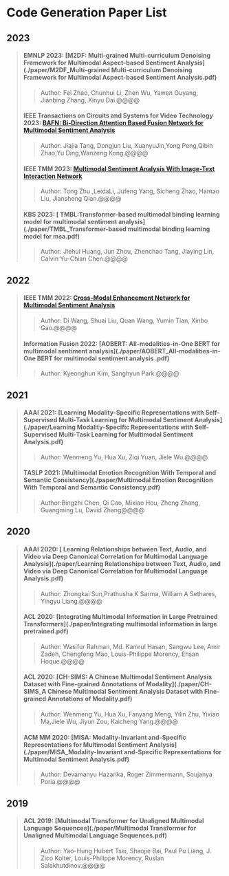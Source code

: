 # Code Generation Paper List



## 2023

>#### EMNLP 2023: [M2DF: Multi-grained Multi-curriculum Denoising Framework for Multimodal Aspect-based Sentiment Analysis](./paper/M2DF_Multi-grained Multi-curriculum Denoising Framework for Multimodal Aspect-based Sentiment Analysis.pdf)
>
>> Author:  Fei Zhao, Chunhui Li, Zhen Wu, Yawen Ouyang, Jianbing Zhang, Xinyu Dai.@@@@
>
>#### IEEE  Transactions on Circuits and Systems for Video Technology 2023: [BAFN: Bi-Direction Attention Based Fusion Network for Multimodal Sentiment Analysis](./paper/BAFN_Bi-Direction_Attention_Based_Fusion_Network_for_Multimodal_Sentiment_Analysis.pdf)
>
>> Author:  Jiajia Tang, Dongjun Liu, XuanyuJin,Yong Peng,Qibin Zhao,Yu Ding,Wanzeng Kong.@@@@
>
>#### IEEE TMM 2023: [ Multimodal Sentiment Analysis With Image-Text Interaction Network](./paper/Multimodal_Sentiment_Analysis_With_Image-Text_Interaction_Network.pdf)
>
>> Author: Tong Zhu ,LeidaLi, Jufeng Yang, Sicheng Zhao, Hantao Liu, Jiansheng Qian.@@@@
>
>#### KBS 2023: [  TMBL:Transformer-based multimodal binding learning model for multimodal sentiment analysis](./paper/TMBL_Transformer-based multimodal binding learning model for msa.pdf)
>
>> Author:  Jiehui Huang, Jun Zhou, Zhenchao Tang, Jiaying Lin, Calvin Yu-Chian Chen.@@@@



## 2022

>#### IEEE TMM 2022: [ Cross-Modal Enhancement Network for Multimodal Sentiment Analysis](./paper/Cross-Modal_Enhancement_Network_for_Multimodal_Sentiment_Analysis.pdf)
>
>> Author:  Di Wang, Shuai Liu, Quan Wang, Yumin Tian, Xinbo Gao.@@@@
>
>#### Information Fusion 2022: [AOBERT: All-modalities-in-One BERT for multimodal sentiment analysis](./paper/AOBERT_All-modalities-in-One BERT for multimodal sentiment analysis .pdf)
>
>> Author:  Kyeonghun Kim, Sanghyun Park.@@@@



## 2021

>#### AAAI 2021: [Learning Modality-Specific Representations with Self-Supervised Multi-Task Learning for Multimodal Sentiment Analysis](./paper/Learning Modality-Specific Representations with Self-Supervised Multi-Task Learning for Multimodal Sentiment Analysis.pdf)
>
>> Author: Wenmeng Yu, Hua Xu,  Ziqi Yuan, Jiele Wu.@@@@
>
>#### TASLP 2021: [Multimodal Emotion Recognition With Temporal and Semantic Consistency](./paper/Multimodal Emotion Recognition With Temporal and Semantic Consistency.pdf)
>
>> Author:Bingzhi Chen, Qi Cao, Mixiao Hou, Zheng Zhang, Guangming Lu, David Zhang@@@@



## 2020

>####  AAAI 2020: [ Learning Relationships between Text, Audio, and Video via Deep Canonical Correlation for Multimodal Language Analysis](./paper/Learning Relationships between Text, Audio, and Video via Deep Canonical Correlation for Multimodal Language Analysis.pdf)
>
>>Author: Zhongkai Sun,Prathusha K Sarma, William A Sethares, Yingyu Liang.@@@@
>
>#### ACL 2020: [Integrating Multimodal Information in Large Pretrained Transformers](./paper/Integrating multimodal information in large pretrained.pdf)
>
>> Author:  Wasifur Rahman, Md. Kamrul Hasan, Sangwu Lee, Amir Zadeh, Chengfeng Mao, Louis-Philippe Morency, Ehsan Hoque.@@@@
>
>#### ACL 2020: [CH-SIMS: A Chinese Multimodal Sentiment Analysis Dataset with Fine-grained Annotations of Modality](./paper/CH-SIMS_A Chinese Multimodal Sentiment Analysis Dataset with Fine-grained Annotations of Modality.pdf)
>
>> Author: Wenmeng Yu, Hua Xu, Fanyang Meng, Yilin Zhu, Yixiao Ma,Jiele Wu, Jiyun Zou, Kaicheng Yang.@@@@
>
>#### ACM MM 2020: [MISA: Modality-Invariant and-Specific Representations for Multimodal Sentiment Analysis](./paper/MISA_Modality-Invariant and-Specific Representations for Multimodal Sentiment Analysis.pdf)
>
>> Author: Devamanyu Hazarika,  Roger Zimmermann,  Soujanya Poria.@@@@



## 2019

>#### ACL 2019: [Multimodal Transformer for Unaligned Multimodal Language Sequences](./paper/Multimodal Transformer for Unaligned Multimodal Language Sequences.pdf)
>
>> Author: Yao-Hung Hubert Tsai,  Shaojie Bai, Paul Pu Liang, J. Zico Kolter,  Louis-Philippe Morency, Ruslan Salakhutdinov.@@@@

